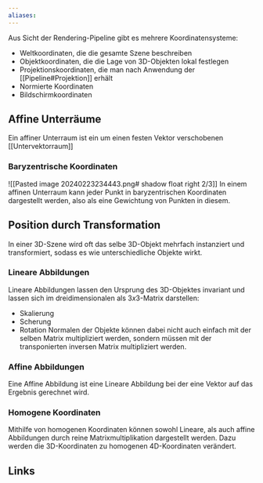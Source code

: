 ```yaml
---
aliases: 
---
```

Aus Sicht der Rendering-Pipeline gibt es mehrere Koordinatensysteme:
- Weltkoordinaten, die die gesamte Szene beschreiben
- Objektkoordinaten, die die Lage von 3D-Objekten lokal festlegen
- Projektionskoordinaten, die man nach Anwendung der [[Pipeline#Projektion]] erhält
- Normierte Koordinaten
- Bildschirmkoordinaten
## Affine Unterräume
Ein affiner Unterraum ist ein um einen festen Vektor verschobenen [[Untervektorraum]] 
### Baryzentrische Koordinaten
![[Pasted image 20240223234443.png# shadow float right 2/3]]
In einem affinen Unterraum kann jeder Punkt in baryzentrischen Koordinaten dargestellt werden, also als eine Gewichtung von Punkten in diesem.
## Position durch Transformation
In einer 3D-Szene wird oft das selbe 3D-Objekt mehrfach instanziert und transformiert, sodass es wie unterschiedliche Objekte wirkt.
### Lineare Abbildungen
Lineare Abbildungen lassen den Ursprung des 3D-Objektes invariant und lassen sich im dreidimensionalen als $3x3$-Matrix darstellen:
- Skalierung
- Scherung
- Rotation
Normalen der Objekte können dabei nicht auch einfach mit der selben Matrix multipliziert werden, sondern müssen mit der transponierten inversen Matrix multipliziert werden.
### Affine Abbildungen
Eine Affine Abbildung ist eine Lineare Abbildung bei der eine Vektor auf das Ergebnis gerechnet wird.
### Homogene Koordinaten
Mithilfe von homogenen Koordinaten können sowohl Lineare, als auch affine Abbildungen durch reine Matrixmultiplikation dargestellt werden. Dazu werden die 3D-Koordinaten zu homogenen 4D-Koordinaten verändert.
## Links